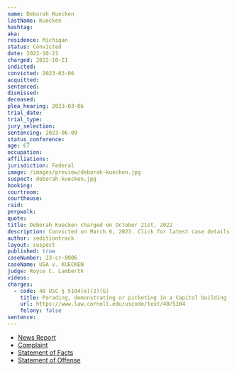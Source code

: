 ```yaml
---
name: Deborah Kuecken
lastName: Kuecken
hashtag:
aka:
residence: Michigan
status: Convicted
date: 2022-10-21
charged: 2022-10-21
indicted:
convicted: 2023-03-06
acquitted:
sentenced:
dismissed:
deceased:
plea_hearing: 2023-03-06
trial_date:
trial_type:
jury_selection:
sentencing: 2023-06-09
status_conference:
age: 67
occupation:
affiliations:
jurisdiction: Federal
image: /images/preview/deborah-kuecken.jpg
suspect: deborah-kuecken.jpg
booking:
courtroom:
courthouse:
raid:
perpwalk:
quote:
title: Deborah Kuecken charged on October 21st, 2022
description: Convicted on March 6, 2023. Click for latest case details.
author: seditiontrack
layout: suspect
published: true
caseNumber: 23-cr-0006
caseName: USA v. KUECKEN
judge: Royce C. Lamberth
videos:
charges:
  - code: 40 USC § 5104(e)(2)(G)
    title: Parading, demonstrating or picketing in a Capitol building
    url: https://www.law.cornell.edu/uscode/text/40/5104
    felony: false
sentence:
---
```


- [News Report](https://www.mlive.com/news/2022/10/michigan-siblings-charged-after-photos-place-them-inside-capitol-during-jan-6-riot.html)
- [Complaint](https://www.justice.gov/usao-dc/case-multi-defendant/file/1547566/download)
- [Statement of Facts](https://www.justice.gov/usao-dc/case-multi-defendant/file/1547571/download)
- [Statement of Offense](https://storage.courtlistener.com/recap/gov.uscourts.dcd.250701/gov.uscourts.dcd.250701.33.0.pdf)
